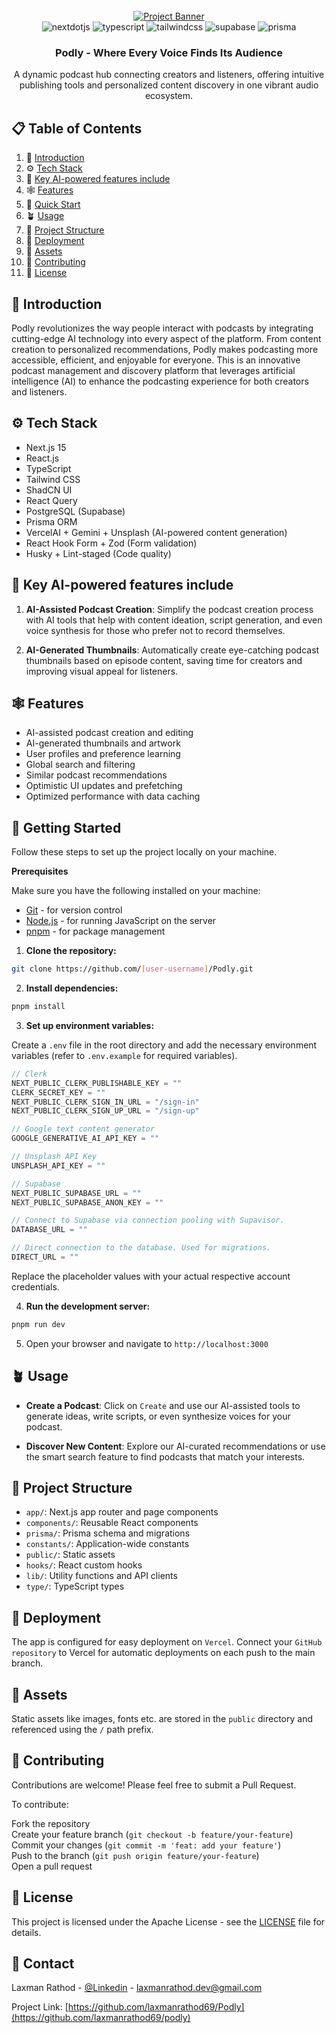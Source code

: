 <div align="center">
  <br />
    <a href="https://podly-rose.vercel.app" target="_blank">
      <img src="https://github.com/laxmanrathod69/Podly/blob/main/public/banner/podly_banner_image.png" alt="Project Banner">
    </a>
  <br />
  <div>
    <img src="https://img.shields.io/badge/next.js-000000?style=for-the-badge&logo=nextdotjs&logoColor=white" alt="nextdotjs" />
    <img src="https://img.shields.io/badge/TypeScript-3178C6?style=for-the-badge&logo=typescript&logoColor=white" alt="typescript" />
    <img src="https://img.shields.io/badge/tailwindcss-38B2AC?style=for-the-badge&logo=tailwindcss&logoColor=white" alt="tailwindcss" />
    <img src="https://shields.io/badge/supabase-black?logo=supabase&style=for-the-badge" alt="supabase" />
    <img src="https://img.shields.io/badge/Prisma-3982CE?style=for-the-badge&logo=Prisma&logoColor=white" alt="prisma" />
  
  </div>
  <h3 align="center">Podly - Where Every Voice Finds Its Audience</h3>

   <div align="center">
        A dynamic podcast hub connecting creators and listeners, offering intuitive publishing tools and personalized content discovery in one vibrant audio ecosystem.
    </div>
    
</div>

## 📋 Table of Contents

1. 🍁 [Introduction](#-introduction)
2. ⚙️ [Tech Stack](#️-tech-stack)
3. 🤖 [Key AI-powered features include](#-key-ai-powered-features-include)
4. 🕸️ [Features](#️-features)
5. 🤸 [Quick Start](#-getting-started)
6. 🪴 [Usage](#-usage)
7. 📂 [Project Structure](#-project-structure)
8. 🔭 [Deployment](#-deployment)
9. 🔗 [Assets](#-assets)
10. 🤝 [Contributing](#-contributing)
11. 📄 [License](#-license)

## 🍁 Introduction

Podly revolutionizes the way people interact with podcasts by integrating cutting-edge AI technology into every aspect of the platform. From content creation to personalized recommendations, Podly makes podcasting more accessible, efficient, and enjoyable for everyone. This is an innovative podcast management and discovery platform that leverages artificial intelligence (AI) to enhance the podcasting experience for both creators and listeners.

## ⚙️ Tech Stack

- Next.js 15
- React.js
- TypeScript
- Tailwind CSS
- ShadCN UI
- React Query
- PostgreSQL (Supabase)
- Prisma ORM
- VercelAI + Gemini + Unsplash (AI-powered content generation)
- React Hook Form + Zod (Form validation)
- Husky + Lint-staged (Code quality)

## 🤖 Key AI-powered features include

1. **AI-Assisted Podcast Creation**: Simplify the podcast creation process with AI tools that help with content ideation, script generation, and even voice synthesis for those who prefer not to record themselves.

2. **AI-Generated Thumbnails**: Automatically create eye-catching podcast thumbnails based on episode content, saving time for creators and improving visual appeal for listeners.

## 🕸️ Features

- AI-assisted podcast creation and editing
- AI-generated thumbnails and artwork
- User profiles and preference learning
- Global search and filtering
- Similar podcast recommendations
- Optimistic UI updates and prefetching
- Optimized performance with data caching

## 🤸 Getting Started

Follow these steps to set up the project locally on your machine.

**Prerequisites**

Make sure you have the following installed on your machine:

- [Git](https://git-scm.com/) - for version control
- [Node.js](https://nodejs.org/en/) - for running JavaScript on the server
- [pnpm](https://www.pnpm.io/) - for package management

1. **Clone the repository:**

```bash
git clone https://github.com/[user-username]/Podly.git
```

2. **Install dependencies:**

```bash
pnpm install

```

3. **Set up environment variables:**

Create a `.env` file in the root directory and add the necessary environment variables (refer to `.env.example` for required variables).

```ts
// Clerk
NEXT_PUBLIC_CLERK_PUBLISHABLE_KEY = ""
CLERK_SECRET_KEY = ""
NEXT_PUBLIC_CLERK_SIGN_IN_URL = "/sign-in"
NEXT_PUBLIC_CLERK_SIGN_UP_URL = "/sign-up"

// Google text content generator
GOOGLE_GENERATIVE_AI_API_KEY = ""

// Unsplash API Key
UNSPLASH_API_KEY = ""

// Supabase
NEXT_PUBLIC_SUPABASE_URL = ""
NEXT_PUBLIC_SUPABASE_ANON_KEY = ""

// Connect to Supabase via connection pooling with Supavisor.
DATABASE_URL = ""

// Direct connection to the database. Used for migrations.
DIRECT_URL = ""
```

Replace the placeholder values with your actual respective account credentials.

4. **Run the development server:**

```bash
pnpm run dev
```

5. Open your browser and navigate to `http://localhost:3000`

## 🪴 Usage

- **Create a Podcast**: Click on `Create` and use our AI-assisted tools to generate ideas, write scripts, or even synthesize voices for your podcast.

- **Discover New Content**: Explore our AI-curated recommendations or use the smart search feature to find podcasts that match your interests.

## 📂 Project Structure

- `app/`: Next.js app router and page components
- `components/`: Reusable React components
- `prisma/`: Prisma schema and migrations
- `constants/`: Application-wide constants
- `public/`: Static assets
- `hooks/`: React custom hooks
- `lib/`: Utility functions and API clients
- `type/`: TypeScript types

## 🔭 Deployment

The app is configured for easy deployment on `Vercel`. Connect your `GitHub repository` to Vercel for automatic deployments on each push to the main branch.

## 🔗 Assets

Static assets like images, fonts etc. are stored in the `public` directory and referenced using the `/` path prefix.

## 🤝 Contributing

Contributions are welcome! Please feel free to submit a Pull Request.

To contribute:

Fork the repository </br>
Create your feature branch (`git checkout -b feature/your-feature`) </br>
Commit your changes (`git commit -m 'feat: add your feature'`) </br>
Push to the branch (`git push origin feature/your-feature`) </br>
Open a pull request

## 📄 License

This project is licensed under the Apache License - see the [LICENSE](LICENSE) file for details.

## 📩 Contact

Laxman Rathod - [@Linkedin](https://linkedin.com/in/laxmanrathod69) - laxmanrathod.dev@gmail.com

Project Link: [https://github.com/laxmanrathod69/Podly](https://github.com/laxmanrathod69/podly)
